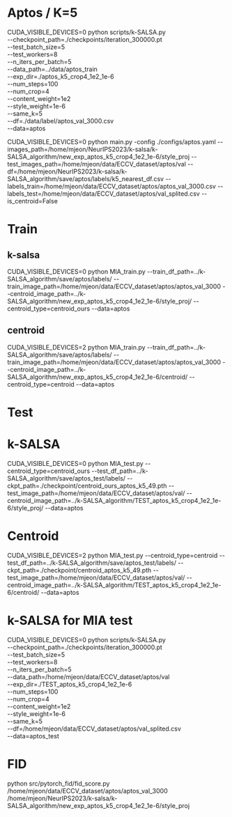 <!-- Run same size clustering and k-SALSA -->
# Aptos / K=5
CUDA_VISIBLE_DEVICES=0 python scripts/k-SALSA.py \
--checkpoint_path=./checkpoints/iteration_300000.pt \
--test_batch_size=5 \
--test_workers=8 \
--n_iters_per_batch=5 \
--data_path=../data/aptos_train \
--exp_dir=./aptos_k5_crop4_1e2_1e-6 \
--num_steps=100 \
--num_crop=4 \
--content_weight=1e2 \
--style_weight=1e-6 \
--same_k=5 \
--df=./data/label/aptos_val_3000.csv \
--data=aptos

<!-- Classification -->
CUDA_VISIBLE_DEVICES=0 python main.py -config ./configs/aptos.yaml --images_path=/home/mjeon/NeurIPS2023/k-salsa/k-SALSA_algorithm/new_exp_aptos_k5_crop4_1e2_1e-6/style_proj --test_images_path=/home/mjeon/data/ECCV_dataset/aptos/val --df=/home/mjeon/NeurIPS2023/k-salsa/k-SALSA_algorithm/save/aptos/labels/k5_nearest_df.csv --labels_train=/home/mjeon/data/ECCV_dataset/aptos/aptos_val_3000.csv --labels_test=/home/mjeon/data/ECCV_dataset/aptos/val_splited.csv --is_centroid=False

<!-- MIA -->
# Train
## k-salsa
CUDA_VISIBLE_DEVICES=0 python MIA_train.py --train_df_path=../k-SALSA_algorithm/save/aptos/labels/ --train_image_path=/home/mjeon/data/ECCV_dataset/aptos/aptos_val_3000 --centroid_image_path=../k-SALSA_algorithm/new_exp_aptos_k5_crop4_1e2_1e-6/style_proj/ --centroid_type=centroid_ours --data=aptos

## centroid
CUDA_VISIBLE_DEVICES=2 python MIA_train.py --train_df_path=../k-SALSA_algorithm/save/aptos/labels/ --train_image_path=/home/mjeon/data/ECCV_dataset/aptos/aptos_val_3000 --centroid_image_path=../k-SALSA_algorithm/new_exp_aptos_k5_crop4_1e2_1e-6/centroid/ --centroid_type=centroid --data=aptos


# Test
# k-SALSA
CUDA_VISIBLE_DEVICES=0 python MIA_test.py --centroid_type=centroid_ours --test_df_path=../k-SALSA_algorithm/save/aptos_test/labels/ --ckpt_path=./checkpoint/centroid_ours_aptos_k5_49.pth --test_image_path=/home/mjeon/data/ECCV_dataset/aptos/val/ --centroid_image_path=../k-SALSA_algorithm/TEST_aptos_k5_crop4_1e2_1e-6/style_proj/ --data=aptos
# Centroid
CUDA_VISIBLE_DEVICES=2 python MIA_test.py --centroid_type=centroid --test_df_path=../k-SALSA_algorithm/save/aptos_test/labels/ --ckpt_path=./checkpoint/centroid_aptos_k5_49.pth --test_image_path=/home/mjeon/data/ECCV_dataset/aptos/val/ --centroid_image_path=../k-SALSA_algorithm/TEST_aptos_k5_crop4_1e2_1e-6/centroid/ --data=aptos

# k-SALSA for MIA test
CUDA_VISIBLE_DEVICES=0 python scripts/k-SALSA.py \
--checkpoint_path=./checkpoints/iteration_300000.pt \
--test_batch_size=5 \
--test_workers=8 \
--n_iters_per_batch=5 \
--data_path=/home/mjeon/data/ECCV_dataset/aptos/val \
--exp_dir=./TEST_aptos_k5_crop4_1e2_1e-6 \
--num_steps=100 \
--num_crop=4 \
--content_weight=1e2 \
--style_weight=1e-6 \
--same_k=5 \
--df=/home/mjeon/data/ECCV_dataset/aptos/val_splited.csv \
--data=aptos_test

# FID
python src/pytorch_fid/fid_score.py /home/mjeon/data/ECCV_dataset/aptos/aptos_val_3000 /home/mjeon/NeurIPS2023/k-salsa/k-SALSA_algorithm/new_exp_aptos_k5_crop4_1e2_1e-6/style_proj